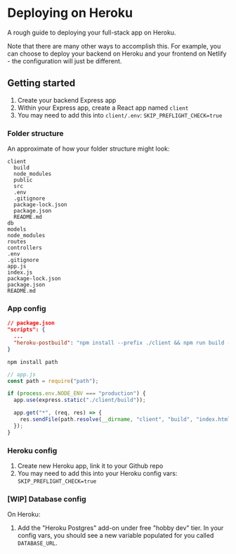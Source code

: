 # Deploying on Heroku

A rough guide to deploying your full-stack app on Heroku.

Note that there are many other ways to accomplish this. For example, you can choose to deploy your backend on Heroku and your frontend on Netlify - the configuration will just be different.

## Getting started

1. Create your backend Express app
1. Within your Express app, create a React app named `client`
1. You may need to add this into `client/.env`: `SKIP_PREFLIGHT_CHECK=true`

### Folder structure

An approximate of how your folder structure might look:

```
client
  build
  node_modules
  public
  src
  .env
  .gitignore
  package-lock.json
  package.json
  README.md
db
models
node_modules
routes
controllers
.env
.gitignore
app.js
index.js
package-lock.json
package.json
README.md
```

### App config

```json
// package.json
"scripts": {
  ...
  "heroku-postbuild": "npm install --prefix ./client && npm run build --prefix ./client"
}
```

`npm install path`

```js
// app.js
const path = require("path");

if (process.env.NODE_ENV === "production") {
  app.use(express.static("./client/build"));

  app.get("*", (req, res) => {
    res.sendFile(path.resolve(__dirname, "client", "build", "index.html"));
  });
}
```

### Heroku config

1. Create new Heroku app, link it to your Github repo
1. You may need to add this into your Heroku config vars: `SKIP_PREFLIGHT_CHECK=true`

### [WIP] Database config

On Heroku:

1. Add the "Heroku Postgres" add-on under free "hobby dev" tier. In your config vars, you should see a new variable populated for you called `DATABASE_URL`.
<!-- 1. Add config var: `PROJECT_PATH=.`
1. Add buildpack `https://github.com/timanovsky/subdir-heroku-buildpack.git` and drag to top of list -->
